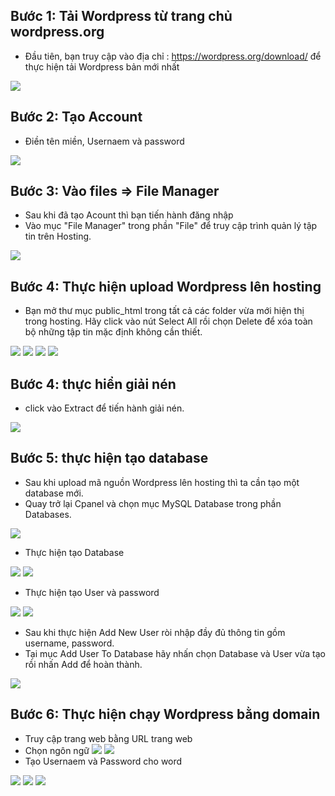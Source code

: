 ## Bước 1: Tải Wordpress từ trang chủ wordpress.org
- Đầu tiên, bạn truy cập vào địa chỉ : https://wordpress.org/download/  để thực hiện tải Wordpress bản mới nhất  
<img src="img/u1.png">


## Bước 2: Tạo Account
- Điền tên miền, Usernaem và password
<img src="img/u2.png">

## Bước 3: Vào files => File Manager 
- Sau khi đã tạo Acount thì bạn tiến hành đăng nhập
- Vào mục "File Manager" trong phần "File" để truy cập trình quản lý tập tin trên Hosting.

<img src="img/u3.png">

## Bước 4: Thực hiện upload Wordpress lên hosting
- Bạn mở thư mục public_html trong tất cả các folder vừa mới hiện thị trong hosting. Hãy click vào nút Select All rồi chọn Delete để xóa toàn bộ những tập tin mặc định không cần thiết.

<img src="img/u4.png">

<img src="img/u5.png">


<img src="img/u6.png">
<img src="img/u7.png">

## Bước 4: thực hiển giải nén 
- click vào Extract để tiến hành giải nén.

<img src="img/u8.png">


## Bước 5: thực hiện tạo database
- Sau khi upload mã nguồn Wordpress lên hosting thì ta cần tạo một database mới.
- Quay trở lại Cpanel và chọn mục MySQL Database trong phần Databases.
<img src="img/u9.png">

- Thực hiện tạo Database
<img src="img/u10.png">
<img src="img/u11.png">

- Thực hiện tạo User và password
<img src="img/u12.png">
<img src="img/u13.png">

- Sau khi thực hiện Add New User ròi nhập đầy đủ thông tin gồm username, password.
- Tại mục Add User To Database hãy nhấn chọn Database và User vừa tạo rồi nhấn Add để hoàn thành.
<img src="img/u14.png">

## Bước 6: Thực hiện chạy Wordpress bằng domain
- Truy cập trang web bằng URL trang web
- Chọn ngôn ngữ
    <img src="img/u15.png">
    <img src="img/u16.png">
- Tạo Usernaem và Password cho word
<img src="img/u17.png">
<img src="img/u18.png">
<img src="img/u19.png">


